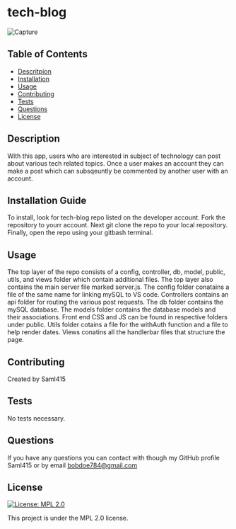# tech-blog

![Capture](https://user-images.githubusercontent.com/81829274/135150703-2dba1aee-f5a4-481b-8313-dbb78dcf2864.PNG)

## Table of Contents

- [Descritpion](#description)
- [Installation](#installation)
- [Usage](#usage)
- [Contributing](#contributing)
- [Tests](#tests)
- [Questions](#questions)
- [License](#license)

## Description

With this app, users who are interested in subject of technology can post about various tech related topics. Once a user makes an account they can make a post which can subsqeuntly be commented by another user with an account.

## Installation Guide

To install, look for tech-blog repo listed on the developer account. Fork the repository to yourr account. Next git clone the repo to your local repository. Finally, open the repo using your gitbash terminal.

## Usage

The top layer of the repo consists of a config, controller, db, model, public, utils, and views folder which contain additional files. The top layer also contains the main server file marked server.js. The config folder conatains a file of the same name for linking mySQL to VS code. Controllers contains an api folder for routing the various post requests. The db folder contains the mySQL database. The models folder contains the database models and their associations. Front end CSS and JS can be found in respective folders under public. Utils folder cotains a file for the withAuth function and a file to help render dates. Views conatins all the handlerbar files that structure the page.

## Contributing

Created by Saml415

## Tests

No tests necessary.

## Questions

If you have any questions you can contact with though my GitHub profile Saml415 or by email bobdoe784@gmail.com

## License

[![License: MPL 2.0](https://img.shields.io/badge/License-MPL%202.0-brightgreen.svg)](https://opensource.org/licenses/MPL-2.0)

This project is under the MPL 2.0 license.

